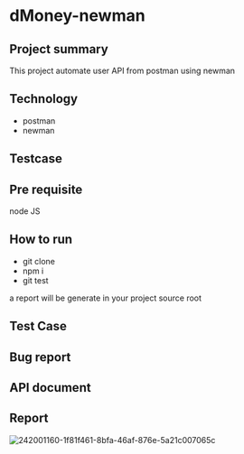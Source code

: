 # dMoney-newman
## Project summary 
This project automate user API from postman using newman
## Technology
- postman
- newman
## Testcase
<link>

## Pre requisite
node JS

## How to run
- git clone 
- npm i 
- git test 

a report will be generate in your project source root
## Test Case
<link>

## Bug report

<link>

## API document

<link>

## Report

![242001160-1f81f461-8bfa-46af-876e-5a21c007065c](https://github.com/AlinoorSarker/dMoney-newman/assets/14216517/7c5610f4-f220-4b3d-afc4-22ced2506f3b)
